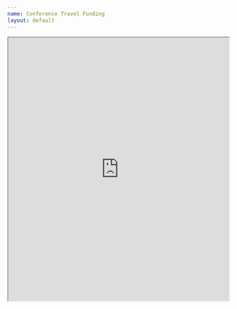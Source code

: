 ```yaml
---
name: Conference Travel Funding
layout: default
---
```


<iframe height="600px" width="100%" src="https://docs.google.com/document/d/1eM_VpwPoe9tppZcFFuWOiYSqA0SSvHWVmvINHRmGSpw/pub?embedded=true"></iframe>
